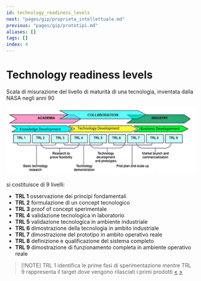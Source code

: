 ```yaml
---
id: technology_readiness_levels
next: "pages/gip/proprieta_intellettuale.md"
previous: "pages/gip/prototipi.md"
aliases: []
tags: []
index: 4
---
```


# Technology readiness levels

Scala di misurazione del livello di maturità di una tecnologia, inventata dalla NASA negli anni 90

![](assets/gip/Pasted%20image%2020231216144045.png)

si costituisce di 9 livelli:

- **TRL 1** osservazione dei principi fondamentali
 - **TRL 2** formulazione di un concept tecnologico
 - **TRL 3** proof of concept sperimentale
 - **TRL 4** validazione tecnologica in laboratorio
 - **TRL 5** validazione tecnologica in ambiente industriale
 - **TRL 6** dimostrazione della tecnologia in ambito industriale
 - **TRL 7** dimostrazione del prototipo in ambito operativo reale
 - **TRL 8** definizione e qualificazione del sistema completo
 - **TRL 9** dimostrazione di funzionamento completa in ambiente operativo reale

>[!NOTE] TRL 1 identifica le prime fasi di sperimentazione mentre TRL 9 rappresenta il target dove vengono rilasciati i primi prodotti
[<](pages/gip/prototipi.md) [>](pages/gip/proprieta_intellettuale.md)

